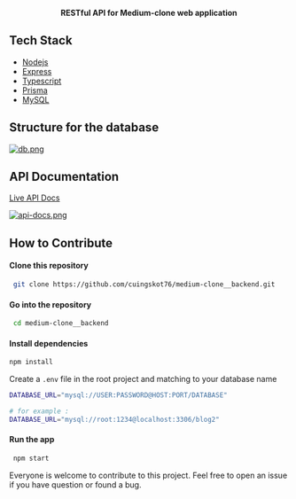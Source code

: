 <p align="center">
  <strong>RESTful API for Medium-clone web application</strong>
</p>


## Tech Stack
-  [Nodejs](https://nodejs.org/en)
-  [Express](http://expressjs.com/)
-  [Typescript](https://www.typescriptlang.org/)
-  [Prisma](https://www.prisma.io/)
-  [MySQL](https://www.mysql.com/)

## Structure for the database
[![db.png](https://i.postimg.cc/k5X7cxft/db.png)](https://postimg.cc/CRXyMfyF)

## API Documentation
[Live API Docs](https://app.swaggerhub.com/apis/AFRIZAPAMUJO/Medium-clone/3.0.0)

[![api-docs.png](https://i.postimg.cc/vTjy8ksr/api-docs.png)](https://postimg.cc/WqMCX9tz)

## How to Contribute
#### Clone this repository
````bash
 git clone https://github.com/cuingskot76/medium-clone__backend.git
````
#### Go into the repository
````bash
 cd medium-clone__backend
````
#### Install dependencies
````bash
npm install
````
Create a `.env` file in the root project and matching to your database name
``` bash
DATABASE_URL="mysql://USER:PASSWORD@HOST:PORT/DATABASE"

# for example :
DATABASE_URL="mysql://root:1234@localhost:3306/blog2"
```
#### Run the app
````bash
 npm start
````
Everyone is welcome to contribute to this project. Feel free to open an issue if you have question or found a bug.

